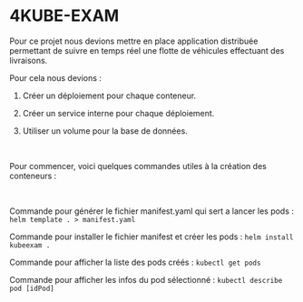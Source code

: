 # 4KUBE-EXAM

Pour ce projet nous devions mettre en place application distribuée permettant de suivre en temps réel une flotte de véhicules effectuant des livraisons.

Pour cela nous devions :
 1) Créer un déploiement pour chaque conteneur.

 2) Créer un service interne pour chaque déploiement.

 3) Utiliser un volume pour la base de données.

<br/>

Pour commencer, voici quelques commandes utiles à la création des conteneurs : 

<br/>

Commande pour générer le fichier manifest.yaml qui sert a lancer les pods :
`helm template . > manifest.yaml`

Commande pour installer le fichier manifest et créer les pods :
`helm install kubeexam .`

Commande pour afficher la liste des pods créés :
`kubectl get pods`

Commande pour afficher les infos du pod sélectionné :
`kubectl describe pod [idPod]`